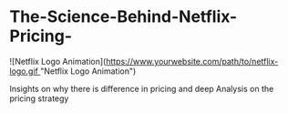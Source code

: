 # The-Science-Behind-Netflix-Pricing-
![Netflix Logo Animation]([https://www.yourwebsite.com/path/to/netflix-logo.gif ](https://www.cinepremiere.com.mx/wp-content/uploads/2020/04/Netflix.gif)"Netflix Logo Animation")

Insights on why there is difference in pricing and deep Analysis on the pricing strategy 
